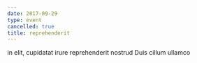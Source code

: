 ```yaml
---
date: 2017-09-29
type: event
cancelled: true
title: reprehenderit
---
```

in elit, cupidatat irure reprehenderit nostrud Duis cillum ullamco